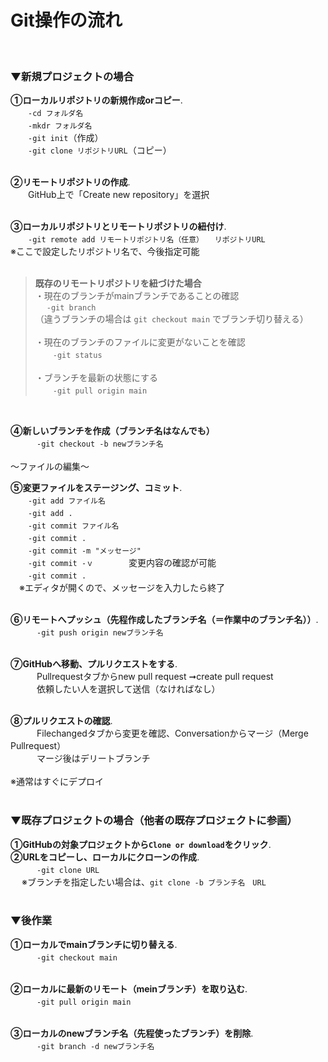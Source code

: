 # Git操作の流れ<br>
<br>

### ▼新規プロジェクトの場合

**①ローカルリポジトリの新規作成orコピー**. <br>
&emsp;　`-cd フォルダ名`<br>
&emsp;　`-mkdr フォルダ名`<br>
&emsp;　`-git init`（作成）<br>
&emsp;　`-git clone リポジトリURL`（コピー）<br>
<br>

**②リモートリポジトリの作成**. <br>
　&emsp;GitHub上で「Create new repository」を選択<br>
<br>

**③ローカルリポジトリとリモートリポジトリの紐付け**. <br>
&emsp;　`-git remote add リモートリポジトリ名（任意）　　リポジトリURL`<br>
※ここで設定したリポジトリ名で、今後指定可能<br>
<br>
>**既存のリモートリポジトリを紐づけた場合**<br>
>・現在のブランチがmainブランチであることの確認<br> 
>&emsp; `-git branch`<br>
>（違うブランチの場合は `git checkout main` でブランチ切り替える） <br>
><br>
>・現在のブランチのファイルに変更がないことを確認    <br>
>&emsp;　`-git status` <br>
><br>
>・ブランチを最新の状態にする    <br>
>&emsp;　`-git pull origin main`   <br>
<br>

**④新しいブランチを作成（ブランチ名はなんでも）**   <br>
&emsp;　　`-git checkout -b newブランチ名`   <br>
<br>
〜ファイルの編集〜
<br>

**⑤変更ファイルをステージング、コミット**. <br> 
&emsp;　`-git add ファイル名`<br>
&emsp;　`-git add .`<br> 
&emsp;　`-git commit ファイル名`<br>
&emsp;　`-git commit .`  
&emsp;　`-git commit -m "メッセージ"`<br>
&emsp;　`-git commit -ｖ`　&emsp;&emsp;　変更内容の確認が可能<br>
&emsp;　`-git commit .`<br>
&emsp;※エディタが開くので、メッセージを入力したら終了<br>
<br>

**⑥リモートへプッシュ（先程作成したブランチ名（＝作業中のブランチ名））**. <br>
　&emsp;　`-git push origin newブランチ名` <br>
<br>

**⑦GitHubへ移動、プルリクエストをする**. <br>
　&emsp;　Pullrequestタブからnew pull request ➞create pull request <br> 
　&emsp;　依頼したい人を選択して送信（なければなし）<br>
<br>

**⑧プルリクエストの確認**. <br>
　&emsp;　Filechangedタブから変更を確認、Conversationからマージ（Merge Pullrequest）    <br>
　&emsp;　マージ後はデリートブランチ    <br>
<br>
※通常はすぐにデプロイ<br>
<br>

### ▼既存プロジェクトの場合（他者の既存プロジェクトに参画）
**①GitHubの対象プロジェクトから`Clone or download`をクリック**. <br>
**②URLをコピーし、ローカルにクローンの作成**. <br> 
　&emsp;　`-git clone URL` <br>
 &emsp; ※ブランチを指定したい場合は、`git clone -b ブランチ名　URL`<br>
 <br>



### ▼後作業

**①ローカルでmainブランチに切り替える**. <br> 
　&emsp;　`-git checkout main` <br>
<br>

**②ローカルに最新のリモート（meinブランチ）を取り込む**. <br>
　&emsp;　`-git pull origin main` <br>
<br>

**③ローカルのnewブランチ名（先程使ったブランチ）を削除**. <br>
　&emsp;　`-git branch -d newブランチ名` <br>
